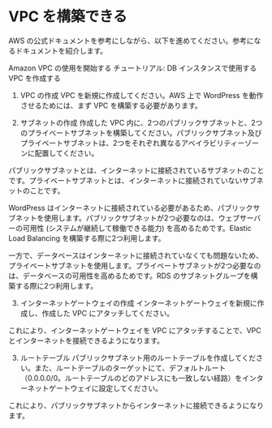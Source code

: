 # VPC を構築できる
AWS の公式ドキュメントを参考にしながら、以下を進めてください。参考になるドキュメントを紹介します。

Amazon VPC の使用を開始する
チュートリアル: DB インスタンスで使用する VPC を作成する
1. VPC の作成
VPC を新規に作成してください。AWS 上で WordPress を動作させるためには、まず VPC を構築する必要があります。

2. サブネットの作成
作成した VPC 内に、2つのパブリックサブネットと、2つのプライベートサブネットを構築してください。パブリックサブネット及びプライベートサブネットは、2つをそれぞれ異なるアベイラビリティーゾーンに配置してください。

パブリックサブネットとは、インターネットに接続されているサブネットのことです。プライベートサブネットとは、インターネットに接続されていないサブネットのことです。

WordPress はインターネットに接続されている必要があるため、パブリックサブネットを使用します。パブリックサブネットが2つ必要なのは、ウェブサーバーの可用性 (システムが継続して稼働できる能力) を高めるためです。Elastic Load Balancing を構築する際に2つ利用します。

一方で、データベースはインターネットに接続されていなくても問題ないため、プライベートサブネットを使用します。プライベートサブネットが2つ必要なのは、データベースの可用性を高めるためです。RDS のサブネットグループを構築する際に2つ利用します。

3. インターネットゲートウェイの作成
インターネットゲートウェイを新規に作成し、作成した VPC にアタッチしてください。

これにより、インターネットゲートウェイを VPC にアタッチすることで、VPC とインターネットを接続できるようになります。

3. ルートテーブル
パブリックサブネット用のルートテーブルを作成してください。また、ルートテーブルのターゲットにて、デフォルトルート（0.0.0.0/0。ルートテーブルのどのアドレスにも一致しない経路）をインターネットゲートウェイに設定してください。

これにより、パブリックサブネットからインターネットに接続できるようになります。